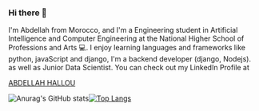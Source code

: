 ### Hi there 👋

I'm Abdellah from Morocco, and I'm a Engineering student in Artificial Intelligence and Computer Engineering at the National Higher School of Professions and Arts 💻. I enjoy learning languages and frameworks like python, javaScript and django, I'm a backend developer (django, Nodejs). as well as Junior Data Scientist. You can check out my LinkedIn Profile at <div class="badge-base LI-profile-badge" data-locale="ar_AE" data-size="medium" data-theme="dark" data-type="VERTICAL" data-vanity="abdellah-hallou" data-version="v1"><a class="badge-base__link LI-simple-link" href="https://ma.linkedin.com/in/abdellah-hallou?trk=profile-badge">ABDELLAH HALLOU</a></div>

![Anurag's GitHub stats](https://github-readme-stats.vercel.app/api?username=ABDELLAH-Hallou&show_icons=true&theme=algolia&count_private=true&include_all_commits=true)[![Top Langs](https://github-readme-stats.vercel.app/api/top-langs/?username=anuraghazra&langs_count=8&layout=compact&theme=algolia)](https://github.com/anuraghazra/github-readme-stats)
              

